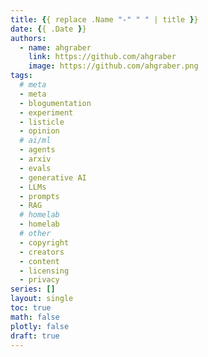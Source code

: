 ```yaml
---
title: {{ replace .Name "-" " " | title }}
date: {{ .Date }}
authors:
  - name: ahgraber
    link: https://github.com/ahgraber
    image: https://github.com/ahgraber.png
tags:
  # meta
  - meta
  - blogumentation
  - experiment
  - listicle
  - opinion
  # ai/ml
  - agents
  - arxiv
  - evals
  - generative AI
  - LLMs
  - prompts
  - RAG
  # homelab
  - homelab
  # other
  - copyright
  - creators
  - content
  - licensing
  - privacy
series: []
layout: single
toc: true
math: false
plotly: false
draft: true
---
```

